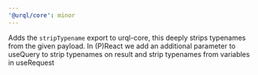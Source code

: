 ```yaml
---
'@urql/core': minor
---
```


Adds the `stripTypename` export to urql-core, this deeply strips typenames from the given payload. In (P)React we add an additional parameter to useQuery to strip typenames on result and strip typenames from variables in useRequest
